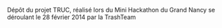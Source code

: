Dépôt du projet TRUC, réalisé lors du Mini Hackathon du Grand Nancy se déroulant le 28 février 2014 par la TrashTeam
